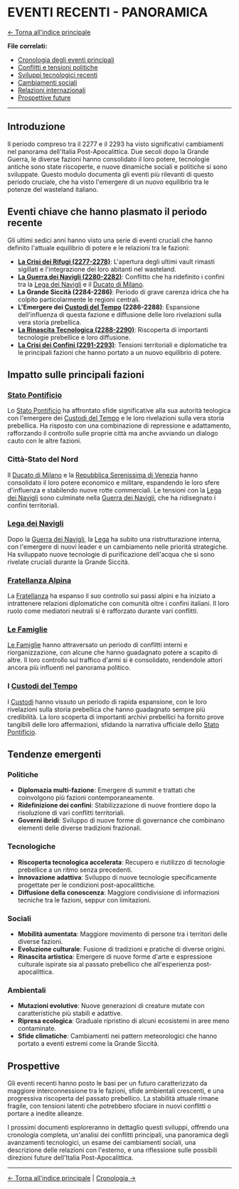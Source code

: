# EVENTI RECENTI - PANORAMICA

[← Torna all'indice principale](../01-Indice/01.0-indice-principale.md)

**File correlati:**
- [Cronologia degli eventi principali](../10-Eventi/10.1-cronologia.md)
- [Conflitti e tensioni politiche](../10-Eventi/10.2-conflitti.md)
- [Sviluppi tecnologici recenti](../10-Eventi/10.3-sviluppi-tecnologici.md)
- [Cambiamenti sociali](../10-Eventi/10.4-cambiamenti-sociali.md)
- [Relazioni internazionali](../10-Eventi/10.5-relazioni-internazionali.md)
- [Prospettive future](../10-Eventi/10.6-prospettive-future.md)

---

## Introduzione

Il periodo compreso tra il 2277 e il 2293 ha visto significativi cambiamenti nel panorama dell'Italia Post-Apocalittica. Due secoli dopo la Grande Guerra, le diverse fazioni hanno consolidato il loro potere, tecnologie antiche sono state riscoperte, e nuove dinamiche sociali e politiche si sono sviluppate. Questo modulo documenta gli eventi più rilevanti di questo periodo cruciale, che ha visto l'emergere di un nuovo equilibrio tra le potenze del wasteland italiano.

## Eventi chiave che hanno plasmato il periodo recente

Gli ultimi sedici anni hanno visto una serie di eventi cruciali che hanno definito l'attuale equilibrio di potere e le relazioni tra le fazioni:

- **[La Crisi dei Rifugi (2277-2278)](../10-Eventi/10.2-conflitti.md#la-crisi-dei-rifugi-2277-2278)**: L'apertura degli ultimi vault rimasti sigillati e l'integrazione dei loro abitanti nel wasteland.
- **[La Guerra dei Navigli (2280-2282)](../10-Eventi/10.2-conflitti.md#la-guerra-dei-navigli-2280-2282)**: Conflitto che ha ridefinito i confini tra la [Lega dei Navigli](../05-Fazioni/05.3-lega-navigli.md) e il [Ducato di Milano](../../../06-Luoghi/06.3-milano.md).
- **La Grande Siccità (2284-2286)**: Periodo di grave carenza idrica che ha colpito particolarmente le regioni centrali.
- **L'Emergere dei [Custodi del Tempo](../05-Fazioni/05.6-custodi-tempo.md) (2286-2288)**: Espansione dell'influenza di questa fazione e diffusione delle loro rivelazioni sulla vera storia prebellica.
- **[La Rinascita Tecnologica (2288-2290)](../10-Eventi/10.3-sviluppi-tecnologici.md#la-rinascita-tecnologica-2288-2290)**: Riscoperta di importanti tecnologie prebellice e loro diffusione.
- **[La Crisi dei Confini (2291-2293)](../10-Eventi/10.2-conflitti.md#la-crisi-dei-confini-2291-2293)**: Tensioni territoriali e diplomatiche tra le principali fazioni che hanno portato a un nuovo equilibrio di potere.

## Impatto sulle principali fazioni

### [Stato Pontificio](../05-Fazioni/05.1-stato-pontificio.md)

Lo [Stato Pontificio](../05-Fazioni/05.1-stato-pontificio.md) ha affrontato sfide significative alla sua autorità teologica con l'emergere dei [Custodi del Tempo](../05-Fazioni/05.6-custodi-tempo.md) e le loro rivelazioni sulla vera storia prebellica. Ha risposto con una combinazione di repressione e adattamento, rafforzando il controllo sulle proprie città ma anche avviando un dialogo cauto con le altre fazioni.

### Città-Stato del Nord

Il [Ducato di Milano](../../../06-Luoghi/06.3-milano.md) e la [Repubblica Serenissima di Venezia](../../../06-Luoghi/06.2-venezia.md) hanno consolidato il loro potere economico e militare, espandendo le loro sfere d'influenza e stabilendo nuove rotte commerciali. Le tensioni con la [Lega dei Navigli](../05-Fazioni/05.3-lega-navigli.md) sono culminate nella [Guerra dei Navigli](../10-Eventi/10.2-conflitti.md#la-guerra-dei-navigli-2280-2282), che ha ridisegnato i confini territoriali.

### [Lega dei Navigli](../05-Fazioni/05.3-lega-navigli.md)

Dopo la [Guerra dei Navigli](../10-Eventi/10.2-conflitti.md#la-guerra-dei-navigli-2280-2282), la [Lega](../05-Fazioni/05.3-lega-navigli.md) ha subito una ristrutturazione interna, con l'emergere di nuovi leader e un cambiamento nelle priorità strategiche. Ha sviluppato nuove tecnologie di purificazione dell'acqua che si sono rivelate cruciali durante la Grande Siccità.

### [Fratellanza Alpina](../05-Fazioni/05.4-fratellanza-alpina.md)

La [Fratellanza](../05-Fazioni/05.4-fratellanza-alpina.md) ha espanso il suo controllo sui passi alpini e ha iniziato a intrattenere relazioni diplomatiche con comunità oltre i confini italiani. Il loro ruolo come mediatori neutrali si è rafforzato durante vari conflitti.

### [Le Famiglie](../05-Fazioni/05.5-famiglie.md)

[Le Famiglie](../05-Fazioni/05.5-famiglie.md) hanno attraversato un periodo di conflitti interni e riorganizzazione, con alcune che hanno guadagnato potere a scapito di altre. Il loro controllo sul traffico d'armi si è consolidato, rendendole attori ancora più influenti nel panorama politico.

### I [Custodi del Tempo](../05-Fazioni/05.6-custodi-tempo.md)

I [Custodi](../05-Fazioni/05.6-custodi-tempo.md) hanno vissuto un periodo di rapida espansione, con le loro rivelazioni sulla storia prebellica che hanno guadagnato sempre più credibilità. La loro scoperta di importanti archivi prebellici ha fornito prove tangibili delle loro affermazioni, sfidando la narrativa ufficiale dello [Stato Pontificio](../05-Fazioni/05.1-stato-pontificio.md).

## Tendenze emergenti

### Politiche

- **Diplomazia multi-fazione**: Emergere di summit e trattati che coinvolgono più fazioni contemporaneamente.
- **Ridefinizione dei confini**: Stabilizzazione di nuove frontiere dopo la risoluzione di vari conflitti territoriali.
- **Governi ibridi**: Sviluppo di nuove forme di governance che combinano elementi delle diverse tradizioni frazionali.

### Tecnologiche

- **Riscoperta tecnologica accelerata**: Recupero e riutilizzo di tecnologie prebellice a un ritmo senza precedenti.
- **Innovazione adattiva**: Sviluppo di nuove tecnologie specificamente progettate per le condizioni post-apocalittiche.
- **Diffusione della conoscenza**: Maggiore condivisione di informazioni tecniche tra le fazioni, seppur con limitazioni.

### Sociali

- **Mobilità aumentata**: Maggiore movimento di persone tra i territori delle diverse fazioni.
- **Evoluzione culturale**: Fusione di tradizioni e pratiche di diverse origini.
- **Rinascita artistica**: Emergere di nuove forme d'arte e espressione culturale ispirate sia al passato prebellico che all'esperienza post-apocalittica.

### Ambientali

- **Mutazioni evolutive**: Nuove generazioni di creature mutate con caratteristiche più stabili e adattive.
- **Ripresa ecologica**: Graduale ripristino di alcuni ecosistemi in aree meno contaminate.
- **Sfide climatiche**: Cambiamenti nei pattern meteorologici che hanno portato a eventi estremi come la Grande Siccità.

## Prospettive

Gli eventi recenti hanno posto le basi per un futuro caratterizzato da maggiore interconnessione tra le fazioni, sfide ambientali crescenti, e una progressiva riscoperta del passato prebellico. La stabilità attuale rimane fragile, con tensioni latenti che potrebbero sfociare in nuovi conflitti o portare a inedite alleanze.

I prossimi documenti esploreranno in dettaglio questi sviluppi, offrendo una cronologia completa, un'analisi dei conflitti principali, una panoramica degli avanzamenti tecnologici, un esame dei cambiamenti sociali, una descrizione delle relazioni con l'esterno, e una riflessione sulle possibili direzioni future dell'Italia Post-Apocalittica.

---

[← Torna all'indice principale](../01-Indice/01.0-indice-principale.md) | [Cronologia →](../10-Eventi/10.1-cronologia.md)